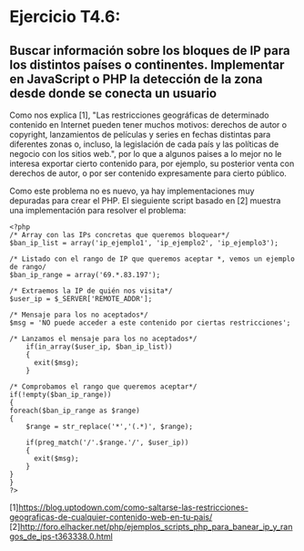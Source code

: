 # Ejercicio T4.6:
## Buscar información sobre los bloques de IP para los distintos países o continentes. Implementar en JavaScript o PHP la detección de la zona desde donde se conecta un usuario 

Como nos explica [1], "Las restricciones geográficas de determinado contenido en Internet pueden tener muchos motivos: derechos de autor o copyright, lanzamientos de películas y series en fechas distintas para diferentes zonas o, incluso, la legislación de cada país y las políticas de negocio con los sitios web.", por lo que a algunos paises a lo mejor no le interesa exportar cierto contenido para, por ejemplo, su posterior venta con derechos de autor, o por ser contenido expresamente para cierto público.

Como este problema no es nuevo, ya hay implementaciones muy depuradas para crear el PHP. El sieguiente script basado en [2] muestra una implementación para resolver el problema:

~~~
<?php
/* Array con las IPs concretas que queremos bloquear*/
$ban_ip_list = array('ip_ejemplo1', 'ip_ejemplo2', 'ip_ejemplo3');
 
/* Listado con el rango de IP que queremos aceptar *, vemos un ejemplo de rango/
$ban_ip_range = array('69.*.83.197');
 
/* Extraemos la IP de quién nos visita*/
$user_ip = $_SERVER['REMOTE_ADDR'];
 
/* Mensaje para los no aceptados*/
$msg = 'NO puede acceder a este contenido por ciertas restricciones';
 
/* Lanzamos el mensaje para los no aceptados*/
    if(in_array($user_ip, $ban_ip_list))
	{
	  exit($msg);
	}
 
/* Comprobamos el rango que queremos aceptar*/ 
if(!empty($ban_ip_range))
{
foreach($ban_ip_range as $range)
{
	$range = str_replace('*','(.*)', $range);
 
    if(preg_match('/'.$range.'/', $user_ip))
	{
	  exit($msg);
	}
}
}
?>
~~~
[1]https://blog.uptodown.com/como-saltarse-las-restricciones-geograficas-de-cualquier-contenido-web-en-tu-pais/
[2]http://foro.elhacker.net/php/ejemplos_scripts_php_para_banear_ip_y_rangos_de_ips-t363338.0.html
